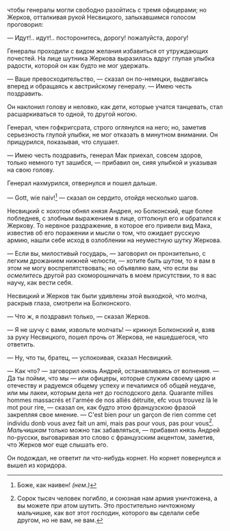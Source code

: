 чтобы генералы могли свободно разойтись с тремя офицерами; но Жерков, отталкивая рукой Несвицкого, запыхавшимся голосом проговорил:

— Идут!.. идут!.. посторонитесь, дорогу! пожалуйста, дорогу!

Генералы проходили с видом желания избавиться от утруждающих почестей. На лице шутника Жеркова выразилась вдруг глупая улыбка радости, которой он как будто не мог удержать.

— Ваше превосходительство, — сказал он по-немецки, выдвигаясь вперед и обращаясь к австрийскому генералу. — Имею честь поздравить.

Он наклонил голову и неловко, как дети, которые учатся танцевать, стал расшаркиваться то одной, то другой ногою.

Генерал, член гофкригсрата, строго оглянулся на него; но, заметив серьезность глупой улыбки, не мог отказать в минутном внимании. Он прищурился, показывая, что слушает.

— Имею честь поздравить, генерал Мак приехал, совсем здоров, только немного тут зашибся, — прибавил он, сияя улыбкой и указывая на свою голову.

Генерал нахмурился, отвернулся и пошел дальше.

— Gott, wie naiv![^235] — сказал он сердито, отойдя несколько шагов.

Несвицкий с хохотом обнял князя Андрея, но Болконский, еще более побледнев, с злобным выражением в лице, оттолкнул его и обратился к Жеркову. То нервное раздражение, в которое его привели вид Мака, известив об его поражении и мысли о том, что ожидает русскую армию, нашли себе исход в озлоблении на неуместную шутку Жеркова.

— Если вы, милостивый государь, — заговорил он пронзительно, с легким дрожанием нижней челюсти, — хотите быть *шутом,* то я вам в этом не могу воспрепятствовать; но объявляю вам, что если вы *осмелитесь* другой раз скоморошничать в моем присутствии, то я вас научу, как вести себя.

Несвицкий и Жерков так были удивлены этой выходкой, что молча, раскрыв глаза, смотрели на Болконского.

— Что ж, я поздравил только, — сказал Жерков.

— Я не шучу с вами, извольте молчать! — крикнул Болконский и, взяв за руку Несвицкого, пошел прочь от Жеркова, не нашедшегося, что ответить.

— Ну, что ты, братец, — успокоивая, сказал Несвицкий.

— Как что? — заговорил князь Андрей, останавливаясь от волнения. — Да ты пойми, что мы — или офицеры, которые служим своему царю и отечеству и радуемся общему успеху и печалимся об общей неудаче, или мы лакеи, которым дела нет до господского дела. Quarante milles hommes massacrés et l'armée de nos alliés détruite, efc vous trouvez là le mot pour rire, — сказал он, как будто этою французскою фразой закрепляя свое мнение. — C'est bien pour un garçon de rien comme cet individu donb vous avez fait un ami, mais pas pour vous, pas pour vous[^236]. *Мальчишкам* только можно так забавляться, — прибавил князь Андрей по-русски, выговаривая это слово с французским акцентом, заметив, что Жерков мог еще слышать его.

Он подождал, не ответит ли что-нибудь корнет. Но корнет повернулся и вышел из коридора.

</div>

<div class="section">

[^235]: Боже, как наивен! *(нем.)*

[^236]: Сорок тысяч человек погибло, и союзная нам армия уничтожена, а вы можете при атом шутить. Это простительно ничтожному мальчишке, как вот этот господин, которого вы сделали себе другом, но не вам, не вам.